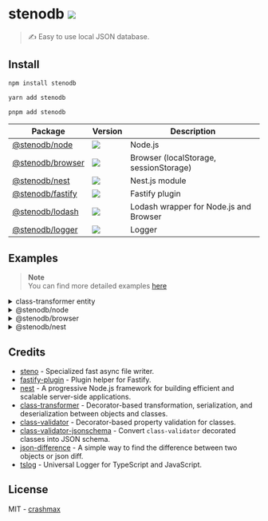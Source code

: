 # stenodb [![](https://img.shields.io/npm/v/stenodb)](https://www.npmjs.org/package/stenodb)

> ✍ Easy to use local JSON database.

## Install

```sh
npm install stenodb
```

```sh
yarn add stenodb
```

```sh
pnpm add stenodb
```

| Package | Version | Description |
| ------- | ------ | ----------- |
| [@stenodb/node](./packages/node) | [![](https://img.shields.io/npm/v/@stenodb/node)](https://npm.im/@stenodb/node) | Node.js |
| [@stenodb/browser](./packages/browser) | [![](https://img.shields.io/npm/v/@stenodb/browser)](https://npm.im/@stenodb/browser) | Browser (localStorage, sessionStorage) |
| [@stenodb/nest](./packages/nest) | [![](https://img.shields.io/npm/v/@stenodb/nest)](https://npm.im/@stenodb/nest) | Nest.js module |
| [@stenodb/fastify](./packages/fastify) | [![](https://img.shields.io/npm/v/@stenodb/fastify)](https://npm.im/@stenodb/fastify) | Fastify plugin |
| [@stenodb/lodash](./packages/lodash) | [![](https://img.shields.io/npm/v/@stenodb/lodash)](https://npm.im/@stenodb/lodash) | Lodash wrapper for Node.js and Browser |
| [@stenodb/logger](./packages/logger) | [![](https://img.shields.io/npm/v/@stenodb/logger)](https://npm.im/@stenodb/logger) | Logger |

## Examples

> **Note**\
> You can find more detailed examples [here](./examples)

<details>
  <summary>class-transformer entity</summary>

  ```ts
  // entities.ts
  import { Type } from 'class-transformer'

  export class Users {
    @Type(() => User)
    users: User[]

    constructor(...users: User[]) {
      this.users = users
    }
  }

  export class User {
    username: string

    @Type(() => Post)
    posts: Post[]

    constructor(username: string, ...posts: Post[]) {
      this.username = username
      this.posts = posts
    }

    addPost(post: Post) {
      this.posts.push(post)
    }
  }

  export class Post {
    title: string

    constructor(text: string) {
      this.title = title
    }
  }
  ```
</details>

<details>
  <summary>@stenodb/node</summary>

  ```ts
  import 'reflect-metadata'
  import { dirname, resolve } from 'node:path'
  import { fileURLToPath } from 'node:url'
  import { AsyncAdapter, NodeProvider } from '@stenodb/node'
  import { Users, User, Post } from './entities.js'

  const path = resolve(dirname(fileURLToPath(import.meta.url)), '..', 'db')
  const initialData = new Users(new User('John Doe'))
  const adapter = new AsyncAdapter('users', Users, initialData)
  const provider = new NodeProvider({ path })
  const db = await provider.create(adapter)

  await db.read()
  db.data?.users[0]?.addPost(new Post('Lorem ipsum'))
  await db.write()
  ```
</details>

<details>
  <summary>@stenodb/browser</summary>

  ```ts
  import 'reflect-metadata'
  import { LocalStorage, BrowserProvider } from '@stenodb/browser'
  import { Users, User, Post } from './entities.js'

  const initialData = new Users(new User('John Doe'))
  const adapter = new LocalStorage('users', Users, initialData)
  const provider = new BrowserProvider()
  const db = provider.create(adapter)

  db.read()
  db.data?.users[0]?.addPost(new Post('Lorem ipsum'))
  db.write()
  ```
</details>

<details>
  <summary>@stenodb/nest</summary>

  ```ts
  // users.dto.ts
  import { Exclude, Type } from 'class-transformer'
  import { Length, Max, Min } from 'class-validator'

  export class Users {
    @Type(() => CreateUserDto)
    users: CreateUserDto[] = []

    constructor(...users: CreateUserDto[]) {
      this.users = users
    }
  }

  export class CreateUserDto {
    @Exclude({ toPlainOnly: true })
    id: number

    @Length(1, 20)
    name: string

    @Min(12)
    @Max(100)
    age: number

    constructor(id: number, name: string, age: number) {
      this.id = id
      this.name = name
      this.age = age
    }
  }

  // app.module.ts
  import { resolve } from 'node:path'
  import { Module } from '@nestjs/common'
  import { StenoModule } from '@stenodb/nest'

  @Module({
    imports: [
      StenoModule.register({
        path: resolve(process.cwd(), 'db')
      })
    ]
  })
  export class AppModule {}

  // users.service.ts
  import { Injectable, OnModuleInit } from '@nestjs/common'
  import { Steno, StenoService } from '@stenodb/nest'
  import { Users, CreateUserDto } from './users.dto'

  @Injectable()
  export class UsersService implements OnModuleInit {
    private usersProvider: Steno.NodeProvider<Users>

    constructor(private readonly stenoService: StenoService) {}

    async onModuleInit(): Promise<void> {
      this.usersProvider = await this.stenoService.create(
        'users',
        Users,
        new Users(
          new CreateUserDto(1, 'John', 22)
        )
      )

      await this.usersProvider.read()
    }

    get users(): CreateUserDto[] {
      return this.usersProvider.data.users
    }
  }
  ```
</details>

## Credits

- [steno](https://github.com/typicode/steno) - Specialized fast async file writer.
- [fastify-plugin](https://github.com/fastify/fastify-plugin) - Plugin helper for Fastify.
- [nest](https://github.com/nestjs/nest) - A progressive Node.js framework for building efficient and scalable server-side applications.
- [class-transformer](https://github.com/typestack/class-transformer) - Decorator-based transformation, serialization, and deserialization between objects and classes.
- [class-validator](https://github.com/typestack/class-validator) - Decorator-based property validation for classes.
- [class-validator-jsonschema](https://github.com/epiphone/class-validator-jsonschema) - Convert `class-validator` decorated classes into JSON schema.
- [json-difference](https://github.com/lukascivil/json-difference) - A simple way to find the difference between two objects or json diff.
- [tslog](https://github.com/fullstack-build/tslog) - Universal Logger for TypeScript and JavaScript.

## License

MIT - [crashmax](https://github.com/crashmax-dev)
